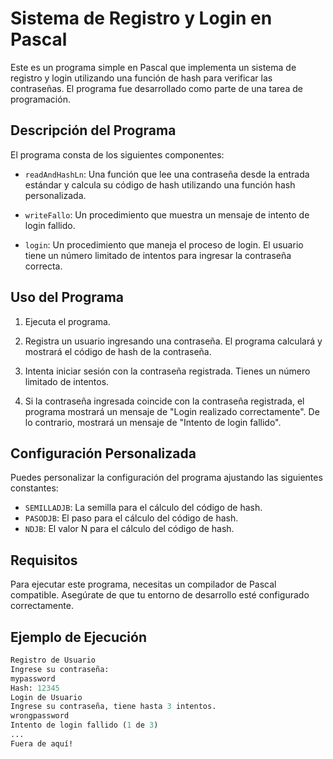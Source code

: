 # Sistema de Registro y Login en Pascal

Este es un programa simple en Pascal que implementa un sistema de registro y login utilizando una función de hash para verificar las contraseñas. El programa fue desarrollado como parte de una tarea de programación.

## Descripción del Programa

El programa consta de los siguientes componentes:

- `readAndHashLn`: Una función que lee una contraseña desde la entrada estándar y calcula su código de hash utilizando una función hash personalizada.

- `writeFallo`: Un procedimiento que muestra un mensaje de intento de login fallido.

- `login`: Un procedimiento que maneja el proceso de login. El usuario tiene un número limitado de intentos para ingresar la contraseña correcta.

## Uso del Programa

1. Ejecuta el programa.

2. Registra un usuario ingresando una contraseña. El programa calculará y mostrará el código de hash de la contraseña.

3. Intenta iniciar sesión con la contraseña registrada. Tienes un número limitado de intentos.

4. Si la contraseña ingresada coincide con la contraseña registrada, el programa mostrará un mensaje de "Login realizado correctamente". De lo contrario, mostrará un mensaje de "Intento de login fallido".

## Configuración Personalizada

Puedes personalizar la configuración del programa ajustando las siguientes constantes:

- `SEMILLADJB`: La semilla para el cálculo del código de hash.
- `PASODJB`: El paso para el cálculo del código de hash.
- `NDJB`: El valor N para el cálculo del código de hash.

## Requisitos

Para ejecutar este programa, necesitas un compilador de Pascal compatible. Asegúrate de que tu entorno de desarrollo esté configurado correctamente.

## Ejemplo de Ejecución

```pascal
Registro de Usuario
Ingrese su contraseña:
mypassword
Hash: 12345
Login de Usuario
Ingrese su contraseña, tiene hasta 3 intentos.
wrongpassword
Intento de login fallido (1 de 3)
...
Fuera de aquí!
